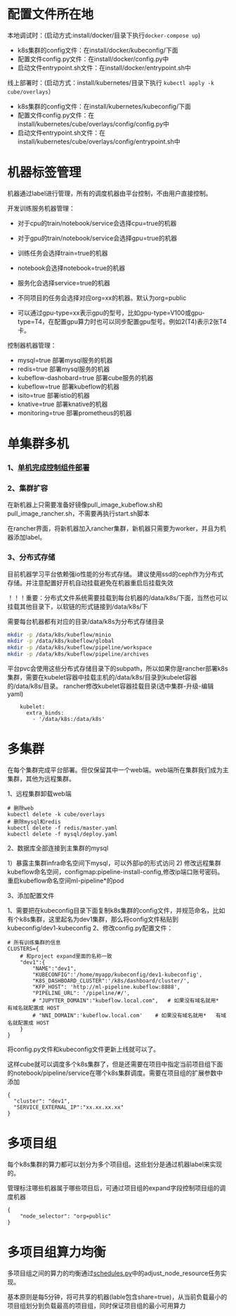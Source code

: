 # 配置文件所在地

本地调试时：(启动方式:install/docker/目录下执行`docker-compose up`)

 - k8s集群的config文件：在install/docker/kubeconfig/下面  
 - 配置文件config.py文件：在install/docker/config.py中
 - 启动文件entrypoint.sh文件：在install/docker/entrypoint.sh中

线上部署时：(启动方式：install/kubernetes/目录下执行 `kubectl apply -k cube/overlays`）

 - k8s集群的config文件：在install/kubernetes/kubeconfig/下面  
 - 配置文件config.py文件：在install/kubernetes/cube/overlays/config/config.py中
 - 启动文件entrypoint.sh文件：在install/kubernetes/cube/overlays/config/entrypoint.sh中

# 机器标签管理

机器通过label进行管理，所有的调度机器由平台控制，不由用户直接控制。

开发训练服务机器管理：
- 对于cpu的train/notebook/service会选择cpu=true的机器  
- 对于gpu的train/notebook/service会选择gpu=true的机器  

- 训练任务会选择train=true的机器  
- notebook会选择notebook=true的机器  
- 服务化会选择service=true的机器  
- 不同项目的任务会选择对应org=xx的机器。默认为org=public 
- 可以通过gpu-type=xx表示gpu的型号，比如gpu-type=V100或gpu-type=T4，在配置gpu算力时也可以同步配置gpu型号。例如2(T4)表示2张T4卡。

控制器机器管理：
- mysql=true 部署mysql服务的机器
- redis=true 部署mysql服务的机器
- kubeflow-dashobard=true 部署cube服务的机器
- kubeflow=true 部署kubeflow的机器
- isito=true 部署istio的机器
- knative=true 部署knative的机器
- monitoring=true 部署prometheus的机器


# 单集群多机

### 1、[单机完成控制组件部署](https://github.com/tencentmusic/cube-studio/wiki/1.2-%E3%80%81%E5%B9%B3%E5%8F%B0%E5%8D%95%E6%9C%BA%E9%83%A8%E7%BD%B2)

### 2、集群扩容

在新机器上只需要准备好镜像pull_image_kubeflow.sh和pull_image_rancher.sh，不需要再执行start.sh脚本

在rancher界面，将新机器加入rancher集群，新机器只需要为worker，并且为机器添加label。

### 3、分布式存储

目前机器学习平台依赖强io性能的分布式存储。  建议使用ssd的ceph作为分布式存储。并注意配置好开机自动挂载避免在机器重启后挂载失效

 ！！！重要：分布式文件系统需要挂载到每台机器的/data/k8s/下面，当然也可以挂载其他目录下，以软链的形式链接到/data/k8s/下 

需要每台机器都有对应的目录/data/k8s为分布式存储目录
```bash  
mkdir -p /data/k8s/kubeflow/minio  
mkdir -p /data/k8s/kubeflow/global  
mkdir -p /data/k8s/kubeflow/pipeline/workspace  
mkdir -p /data/k8s/kubeflow/pipeline/archives  
```  
平台pvc会使用这些分布式存储目录下的subpath，所以如果你是rancher部署k8s集群，需要在kubelet容器中挂载主机的/data/k8s/目录到kubelet容器的/data/k8s/目录。
rancher修改kubelet容器挂载目录(选中集群-升级-编辑yaml)
```
    kubelet:
      extra_binds:
        - '/data/k8s:/data/k8s'
```


# 多集群

在每个集群完成平台部署。但仅保留其中一个web端。web端所在集群我们成为主集群，其他为远程集群。

1、远程集群卸载web端
```
# 删除web
kubectl delete -k cube/overlays
# 删除mysql和redis
kubectl delete -f redis/master.yaml
kubectl delete -f mysql/deploy.yaml
```
2、数据库全部连接到主集群的mysql

1）暴露主集群infra命名空间下mysql，可以外部ip的形式访问
2) 修改远程集群kubeflow命名空间，configmap:pipeline-install-config,修改ip端口账号密码。重启kubeflow命名空间ml-pipeline*的pod

3、添加配置文件

1、需要把在kubeconfig目录下面复制k8s集群的config文件，并规范命名，比如有个k8s集群，这里起名为dev1集群，那么将config文件粘贴到kubeconfig/dev1-kubeconfig
2、修改config.py配置文件：
```
# 所有训练集群的信息
CLUSTERS={
    # 和project expand里面的名称一致
    "dev1":{
        "NAME":"dev1",
        "KUBECONFIG":'/home/myapp/kubeconfig/dev1-kubeconfig',
        "K8S_DASHBOARD_CLUSTER":'/k8s/dashboard/cluster/',
        "KFP_HOST": 'http://ml-pipeline.kubeflow:8888',
        "PIPELINE_URL": '/pipeline/#/',
        # "JUPYTER_DOMAIN":"kubeflow.local.com",   # 如果没有域名就用*   有域名就配置成 HOST
        # "NNI_DOMAIN":'kubeflow.local.com'    # 如果没有域名就用*   有域名就配置成 HOST
    }
}
```
将config.py文件和kubeconfig文件更新上线就可以了。

这样cube就可以调度多个k8s集群了，但是还需要在项目中指定当前项目组下面的notebook/pipeline/service在哪个k8s集群调度。需要在项目组的扩展参数中添加

```
{
  "cluster": "dev1",
  "SERVICE_EXTERNAL_IP":"xx.xx.xx.xx"
}
```

# 多项目组

每个k8s集群的算力都可以划分为多个项目组。这些划分是通过机器label来实现的。

管理标注哪些机器属于哪些项目后，可通过项目组的expand字段控制项目组的调度机器
```
{
	"node_selector": "org=public"
}
```


# 多项目组算力均衡

多项目组之间的算力的均衡通过[schedules.py](https://github.com/tencentmusic/cube-studio/blob/master/myapp/tasks/schedules.py)中的adjust_node_resource任务实现。

基本原则是每5分钟，将可共享的机器(lable包含share=true)，从当前负载最小的项目组划分到负载最高的项目组，同时保证项目组的最小可用算力

